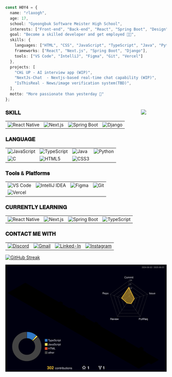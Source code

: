 ```ts
const H0Y4 = {
  name: "rlaxogh",
  age: 17,
  school: "Gyeongbuk Software Meister High School",
  interests: ["Front-end", "Back-end", "React", "Spring Boot", "Design", "AI", "Real-time apps"],
  goal: "Become a skilled developer and get employed 👨‍💻",
  skills: {
    languages: ["HTML", "CSS", "JavaScript", "TypeScript", "Java", "Python", "C", "Styled-components"],
    frameworks: ["React", "Next.js", "Spring Boot", "Django"],
    tools: ["VS Code", "IntelliJ", "Figma", "Git", "Vercel"]
  },
  projects: [
    "CHi UP - AI interview app (WIP)",
    "NextJs-Chat  - Nextjs-based real-time chat capability (WIP)",
    "IsThisReal - News/image verification system(TBD)",
  ],
  motto: "More passionate than yesterday 🌱"
};
```
### 𝐒𝐊𝐈𝐋𝐋 <img src="https://peppy-melba-47ed98.netlify.app/.netlify/functions/random-image" width="80" align="right">

|  |  |  |  |
|--|--|--|--|
| ![React Native](https://img.shields.io/badge/React_Native-20232A?style=for-the-badge&logo=react&logoColor=61DAFB) | ![Next.js](https://img.shields.io/badge/next%20js-000000?style=for-the-badge&logo=nextdotjs&logoColor=white) | ![Spring Boot](https://img.shields.io/badge/Spring_Boot-6DB33F?style=for-the-badge&logo=spring-boot&logoColor=white) | ![Django](https://img.shields.io/badge/Django-092E20?style=for-the-badge&logo=django&logoColor=green) |

### 𝐋𝐀𝐍𝐆𝐔𝐀𝐆𝐄
|  |  |  |  |
|--|--|--|--|
| ![JavaScript](https://img.shields.io/badge/JavaScript-323330?style=for-the-badge&logo=javascript&logoColor=F7DF1E) | ![TypeScript](https://img.shields.io/badge/TypeScript-007ACC?style=for-the-badge&logo=typescript&logoColor=white) | ![Java](https://img.shields.io/badge/Java-ED8B00?style=for-the-badge&logo=openjdk&logoColor=white) | ![Python](https://img.shields.io/badge/Python-FFD43B?style=for-the-badge&logo=python&logoColor=blue) |
| ![C](https://img.shields.io/badge/C-00599C?style=for-the-badge&logo=c&logoColor=white) | ![HTML5](https://img.shields.io/badge/HTML5-E34F26?style=for-the-badge&logo=html5&logoColor=white) | ![CSS3](https://img.shields.io/badge/CSS3-1572B6?style=for-the-badge&logo=css3&logoColor=white) |  |

### 𝐓𝐨𝐨𝐥𝐬 & 𝐏𝐥𝐚𝐭𝐟𝐨𝐫𝐦𝐬
|  |  |  |  |
|--|--|--|--|
| ![VS Code](https://img.shields.io/badge/VS_Code-007ACC?style=for-the-badge&logo=visual-studio-code&logoColor=white) | ![IntelliJ IDEA](https://img.shields.io/badge/IntelliJ_IDEA-000000?style=for-the-badge&logo=intellijidea&logoColor=white) | ![Figma](https://img.shields.io/badge/Figma-F24E1E?style=for-the-badge&logo=figma&logoColor=white) | ![Git](https://img.shields.io/badge/Git-F05032?style=for-the-badge&logo=git&logoColor=white) |
| ![Vercel](https://img.shields.io/badge/Vercel-000000?style=for-the-badge&logo=vercel&logoColor=white) |  |  |  |


### 𝐂𝐔𝐑𝐑𝐄𝐍𝐓𝐋𝐘 𝐋𝐄𝐀𝐑𝐍𝐈𝐍𝐆
|  |  |  |  |
|--|--|--|--|
| ![React Native](https://img.shields.io/badge/React_Native-20232A?style=for-the-badge&logo=react&logoColor=61DAFB) | ![Next.js](https://img.shields.io/badge/next%20js-000000?style=for-the-badge&logo=nextdotjs&logoColor=white) | ![Spring Boot](https://img.shields.io/badge/Spring_Boot-6DB33F?style=for-the-badge&logo=spring-boot&logoColor=white) | ![TypeScript](https://img.shields.io/badge/TypeScript-007ACC?style=for-the-badge&logo=typescript&logoColor=white) |

### 𝐂𝐎𝐍𝐓𝐀𝐂𝐓 𝐌𝐄 𝐖𝐈𝐓𝐇
|  |  |  |  |
|--|--|--|--|
| [![Discord](https://img.shields.io/badge/Discord-5865F2?style=for-the-badge&logo=discord&logoColor=white)](https://discordapp.com/users/867071958071771157) | [![Gmail](https://img.shields.io/badge/Gmail-D14836?style=for-the-badge&logo=gmail&logoColor=white)](mailto:btm.email2769@gmail.com) | [![Linked-In](https://img.shields.io/badge/LinkedIn-0077B5?style=for-the-badge&logo=linkedin&logoColor=white)](https://www.linkedin.com/in/%EA%B9%80%ED%83%9C%ED%98%B8-%EA%B9%80%ED%83%9C%ED%98%B8-099213361/) | [![Instagram](https://img.shields.io/badge/Instagram-E4405F?style=for-the-badge&logo=instagram&logoColor=white)](https://www.instagram.com/btm.email2769/)

[![GitHub Streak](https://streak-stats.demolab.com/?user=rlaxogh76&theme=dark)](https://git.io/streak-stats)

![](./profile-3d-contrib/profile-night-rainbow.svg)
